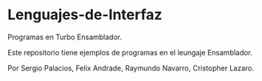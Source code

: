 # Lenguajes-de-Interfaz
Programas en Turbo Ensamblador.

Este repositorio tiene ejemplos de programas en el leungaje Ensamblador. 

Por Sergio Palacios, Felix Andrade, Raymundo Navarro, Cristopher Lazaro.
